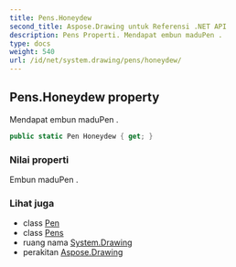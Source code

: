 ```yaml
---
title: Pens.Honeydew
second_title: Aspose.Drawing untuk Referensi .NET API
description: Pens Properti. Mendapat embun maduPen .
type: docs
weight: 540
url: /id/net/system.drawing/pens/honeydew/
---
```

## Pens.Honeydew property

Mendapat embun maduPen .

```csharp
public static Pen Honeydew { get; }
```

### Nilai properti

Embun maduPen .

### Lihat juga

* class [Pen](../../pen/)
* class [Pens](../)
* ruang nama [System.Drawing](../../pens/)
* perakitan [Aspose.Drawing](../../../)


